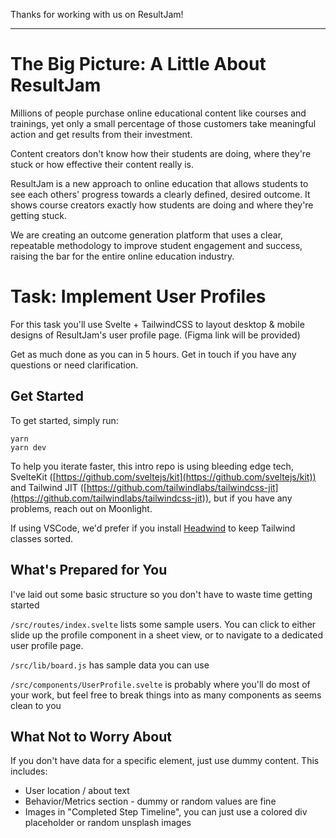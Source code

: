 Thanks for working with us on ResultJam!

---


# The Big Picture: A Little About ResultJam

Millions of people purchase online educational content like courses and trainings, yet only a small percentage of those customers take meaningful action and get results from their investment.

Content creators don't know how their students are doing, where they're stuck or how effective their content really is.

ResultJam is a new approach to online education that allows students to see each others' progress towards a clearly defined, desired outcome. It shows course creators exactly how students are doing and where they're getting stuck.

We are creating an outcome generation platform that uses a clear, repeatable methodology to improve student engagement and success, raising the bar for the entire online education industry.



# Task: Implement User Profiles

For this task you'll use Svelte + TailwindCSS to layout desktop & mobile designs of ResultJam's user profile page. (Figma link will be provided)

Get as much done as you can in 5 hours. Get in touch if you have any questions or need clarification.


## Get Started

To get started, simply run:

```
yarn
yarn dev
```

To help you iterate faster, this intro repo is using bleeding edge tech, SvelteKit ([https://github.com/sveltejs/kit](https://github.com/sveltejs/kit)) and Tailwind JIT ([https://github.com/tailwindlabs/tailwindcss-jit](https://github.com/tailwindlabs/tailwindcss-jit)), but if you have any problems, reach out on Moonlight.

If using VSCode, we'd prefer if you install [Headwind](https://marketplace.visualstudio.com/items?itemName=heybourn.headwind) to keep Tailwind classes sorted.


## What's Prepared for You

I've laid out some basic structure so you don't have to waste time getting started

`/src/routes/index.svelte` lists some sample users. You can click to either slide up the profile component in a sheet view, or to navigate to a dedicated user profile page.

`/src/lib/board.js` has sample data you can use

`/src/components/UserProfile.svelte` is probably where you'll do most of your work, but feel free to break things into as many components as seems clean to you


## What Not to Worry About

If you don't have data for a specific element, just use dummy content. This includes:

- User location / about text
- Behavior/Metrics section - dummy or random values are fine
- Images in "Completed Step Timeline", you can just use a colored div placeholder or random unsplash images

